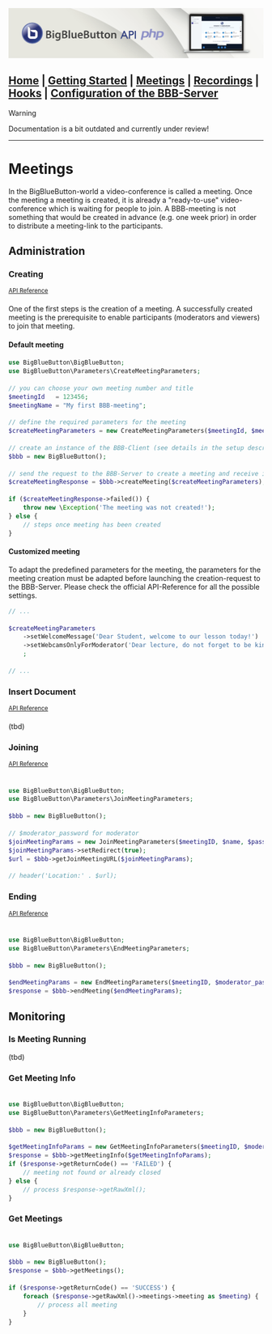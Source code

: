 ![BBB-Logo](../images/header.png)

  [Home](../Home.md)
| [Getting Started](../general/getting_started.md)
| [Meetings](../api_calls/meetings.md)
| [Recordings](../api_calls/recordings.md)
| [Hooks](../api_calls/hooks.md)
| [Configuration of the BBB-Server](../api_calls/bbb_config.md)
---
> [!WARNING]
> Documentation is a bit outdated and currently under review!
---

# Meetings
In the BigBlueButton-world a video-conference is called a meeting. Once the meeting a meeting is created, it is already a "ready-to-use" video-conference which is waiting for people to join. A BBB-meeting is not something that would be created in advance (e.g. one week prior) in order to distribute a meeting-link to the participants.

## Administration
### Creating
<sup>[API Reference](https://docs.bigbluebutton.org/development/api/#create)</sup>

One of the first steps is the creation of a meeting. A successfully created meeting is the prerequisite to enable participants (moderators and viewers) to join that meeting.

#### Default meeting
```php
use BigBlueButton\BigBlueButton;
use BigBlueButton\Parameters\CreateMeetingParameters;

// you can choose your own meeting number and title
$meetingId   = 123456;
$meetingName = "My first BBB-meeting";

// define the required parameters for the meeting
$createMeetingParameters = new CreateMeetingParameters($meetingId, $meetingName);

// create an instance of the BBB-Client (see details in the setup description)
$bbb = new BigBlueButton();

// send the request to the BBB-Server to create a meeting and receive its response
$createMeetingResponse = $bbb->createMeeting($createMeetingParameters);

if ($createMeetingResponse->failed()) {
    throw new \Exception('The meeting was not created!');
} else {
    // steps once meeting has been created
}
```

#### Customized meeting
To adapt the predefined parameters for the meeting, the parameters for the meeting creation must be adapted before launching the creation-request to the BBB-Server. Please check the official API-Reference for all the possible settings.
```php
// ...

$createMeetingParameters
    ->setWelcomeMessage('Dear Student, welcome to our lesson today!')
    ->setWebcamsOnlyForModerator('Dear lecture, do not forget to be kind!')
    ;

// ...
```

### Insert Document
<sup>[API Reference](https://docs.bigbluebutton.org/development/api/#insertdocument)</sup>

(tbd)

### Joining
<sup>[API Reference](https://docs.bigbluebutton.org/development/api/#join)</sup>

```php

use BigBlueButton\BigBlueButton;
use BigBlueButton\Parameters\JoinMeetingParameters;

$bbb = new BigBlueButton();

// $moderator_password for moderator
$joinMeetingParams = new JoinMeetingParameters($meetingID, $name, $password);
$joinMeetingParams->setRedirect(true);
$url = $bbb->getJoinMeetingURL($joinMeetingParams);

// header('Location:' . $url);
```

### Ending
<sup>[API Reference](https://docs.bigbluebutton.org/development/api/#end)</sup>

```php

use BigBlueButton\BigBlueButton;
use BigBlueButton\Parameters\EndMeetingParameters;

$bbb = new BigBlueButton();

$endMeetingParams = new EndMeetingParameters($meetingID, $moderator_password);
$response = $bbb->endMeeting($endMeetingParams);
```

## Monitoring
### Is Meeting Running
(tbd)

### Get Meeting Info
```php

use BigBlueButton\BigBlueButton;
use BigBlueButton\Parameters\GetMeetingInfoParameters;

$bbb = new BigBlueButton();

$getMeetingInfoParams = new GetMeetingInfoParameters($meetingID, $moderator_password);
$response = $bbb->getMeetingInfo($getMeetingInfoParams);
if ($response->getReturnCode() == 'FAILED') {
	// meeting not found or already closed
} else {
	// process $response->getRawXml();
}
```

### Get Meetings
```php

use BigBlueButton\BigBlueButton;

$bbb = new BigBlueButton();
$response = $bbb->getMeetings();

if ($response->getReturnCode() == 'SUCCESS') {
	foreach ($response->getRawXml()->meetings->meeting as $meeting) {
		// process all meeting
	}
}
```
